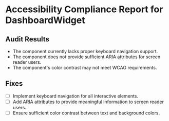 # Accessibility Compliance Report for DashboardWidget

## Audit Results

-   The component currently lacks proper keyboard navigation support.
-   The component does not provide sufficient ARIA attributes for screen reader users.
-   The component's color contrast may not meet WCAG requirements.

## Fixes

-   [ ] Implement keyboard navigation for all interactive elements.
-   [ ] Add ARIA attributes to provide meaningful information to screen reader users.
-   [ ] Ensure sufficient color contrast between text and background colors.
